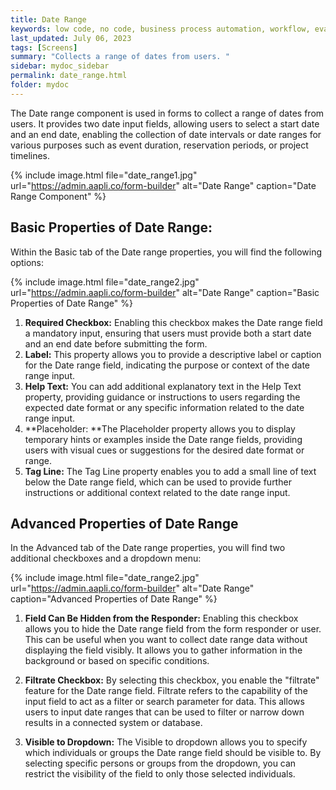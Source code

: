 ```yaml
---
title: Date Range
keywords: low code, no code, business process automation, workflow, evaluation matrixs
last_updated: July 06, 2023
tags: [Screens]
summary: "Collects a range of dates from users. " 
sidebar: mydoc_sidebar
permalink: date_range.html
folder: mydoc
---
```


The Date range component is used in forms to collect a range of dates from users. It provides two date input fields, allowing users to select a start date and an end date, enabling the collection of date intervals or date ranges for various purposes such as event duration, reservation periods, or project timelines.

{% include image.html file="date_range1.jpg" url="https://admin.aapli.co/form-builder" alt="Date Range" caption="Date Range Component" %}

## Basic Properties of Date Range:

Within the Basic tab of the Date range properties, you will find the following options:

{% include image.html file="date_range2.jpg" url="https://admin.aapli.co/form-builder" alt="Date Range" caption="Basic Properties of Date Range" %}

1. **Required Checkbox:** Enabling this checkbox makes the Date range field a mandatory input, ensuring that users must provide both a start date and an end date before submitting the form.
2. **Label:** This property allows you to provide a descriptive label or caption for the Date range field, indicating the purpose or context of the date range input.
3. **Help Text:** You can add additional explanatory text in the Help Text property, providing guidance or instructions to users regarding the expected date format or any specific information related to the date range input.
4. **Placeholder: **The Placeholder property allows you to display temporary hints or examples inside the Date range fields, providing users with visual cues or suggestions for the desired date format or range.
5. **Tag Line:** The Tag Line property enables you to add a small line of text below the Date range field, which can be used to provide further instructions or additional context related to the date range input.


## Advanced Properties of Date Range

In the Advanced tab of the Date range properties, you will find two additional checkboxes and a dropdown menu:

{% include image.html file="date_range2.jpg" url="https://admin.aapli.co/form-builder" alt="Date Range" caption="Advanced Properties of Date Range" %}

1. **Field Can Be Hidden from the Responder:** Enabling this checkbox allows you to hide the Date range field from the form responder or user. This can be useful when you want to collect date range data without displaying the field visibly. It allows you to gather information in the background or based on specific conditions.

2. **Filtrate Checkbox:** By selecting this checkbox, you enable the "filtrate" feature for the Date range field. Filtrate refers to the capability of the input field to act as a filter or search parameter for data. This allows users to input date ranges that can be used to filter or narrow down results in a connected system or database.

3. **Visible to Dropdown:** The Visible to dropdown allows you to specify which individuals or groups the Date range field should be visible to. By selecting specific persons or groups from the dropdown, you can restrict the visibility of the field to only those selected individuals.
